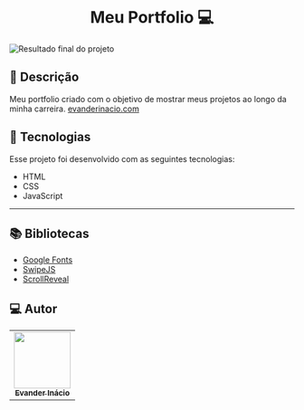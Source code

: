 <h1 align="center">
  Meu Portfolio 💻
</h1>

![Resultado final do projeto](https://www.evanderinacio.com/assets/images/Portfolio.webp)

## 📝 Descrição 

Meu portfolio criado com o objetivo de mostrar meus projetos ao longo da minha carreira.  [evanderinacio.com](https://www.evanderinacio.com/)

## 🚀 Tecnologias

Esse projeto foi desenvolvido com as seguintes tecnologias:

- HTML
- CSS
- JavaScript

-----

## 📚 Bibliotecas

- [Google Fonts](https://fonts.google.com/)
- [SwipeJS](https://github.com/nolimits4web/Swiper)
- [ScrollReveal](https://scrollrevealjs.org/)

## 💻 Autor<br>
<table>
  <tr>
    <td align="center">
      <a href="https://github.com/EvanderInacio">
        <img src="https://avatars.githubusercontent.com/u/72362299?s=96&v=4" width="100px;" /><br>
        <sub>
          <b>Evander Inácio</b>
        </sub>
      </a>
    </td>
  </tr>
</table>
